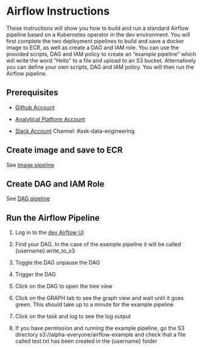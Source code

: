 # Airflow Instructions

These instructions will show you how to build and run a standard Airflow pipeline based on a Kubernetes operator in the dev environment. You will first complete the two deployment pipelines to build and save a docker image to ECR, as well as create a DAG and IAM role. You can use the provided scripts, DAG and IAM policy to create an “example pipeline” which will write the word “Hello” to a file and upload to an S3 bucket. Alternatively you can define your own scripts, DAG and IAM policy. You will then run the Airflow pipeline.

## Prerequisites

- [Github Account](get-started) 

- [Analytical Platform Account](get-started)

- [Slack Account](get-started) Channel: #ask-data-engineering

## Create image and save to ECR

See [Image pipeline](/data-engineering-tools/airflow/instructions/image-pipeline)

## Create DAG and IAM Role

See [DAG pipeline](/data-engineering-tools/airflow/instructions/dag-pipeline)

## Run the Airflow Pipeline

1. Log in to the [dev Airflow UI](https://eu-west-1.console.aws.amazon.com/mwaa/home?region=eu-west-1#environments/dev/sso)

2. Find your DAG. In the case of the example pipeline it will be called {username}.write_to_s3

3. Toggle the DAG unpause the DAG

4. Trigger the DAG

5. Click on the DAG to open the tree view

6. Click on the GRAPH tab to see the graph view and wait until it goes green. This should take up to a minute for the example pipeline

7. Click on the task and log to see the log output

8. If you have permission and running the example pipeline, go the S3 directory s3://alpha-everyone/airflow-example and check that a file called test.txt has been created in the {username} folder
